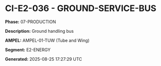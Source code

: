 # CI-E2-036 - GROUND-SERVICE-BUS

**Phase:** 07-PRODUCTION

**Description:** Ground handling bus

**AMPEL:** AMPEL-01-TUW (Tube and Wing)

**Segment:** E2-ENERGY

**Generated:** 2025-08-25 17:27:29 UTC
